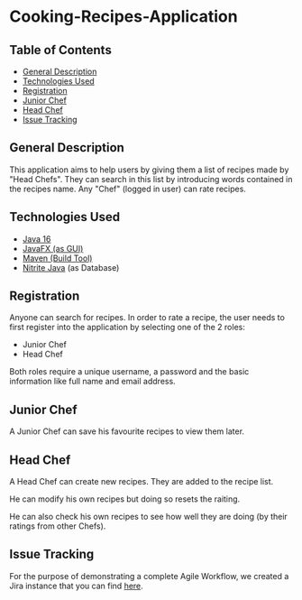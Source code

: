 # **Cooking-Recipes-Application**

## Table of Contents
- [General Description](#general-description)
- [Technologies Used](#technologies-used)
- [Registration](#registration)
- [Junior Chef](#junior-chef)
- [Head Chef](#head-chef)
- [Issue Tracking](#issue-tracking)

## General Description

This application aims to help users by giving them a list of recipes made by "Head Chefs".
They can search in this list by introducing words contained in the recipes name. Any "Chef"
(logged in user) can rate recipes.

## Technologies Used
- [Java 16](https://www.oracle.com/java/technologies/javase-downloads.html)
- [JavaFX (as GUI)](https://openjfx.io/openjfx-docs/)
- [Maven (Build Tool)](https://maven.apache.org/)
- [Nitrite Java](https://www.dizitart.org/nitrite-database.html) (as Database)

## Registration
Anyone can search for recipes. In order to rate a recipe, the user needs to first register into the application by selecting one of the 2 roles:
- Junior Chef
- Head Chef

Both roles require a unique username, a password and the basic information
like full name and email address.

## Junior Chef
A Junior Chef can save his favourite recipes to view them later.

## Head Chef
A Head Chef can create new recipes. They are added to the recipe list.

He can modify his own recipes but doing so resets the raiting.

He can also check his own recipes to see how well they are doing 
(by their ratings from other Chefs).

## Issue Tracking
For the purpose of demonstrating a complete Agile Workflow, we
created a Jira instance that you can find
[here]( https://the-night-heron.atlassian.net ).
